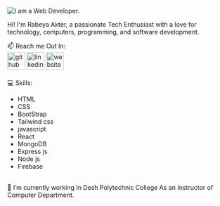 
![I am a Web Developer.](https://media.licdn.com/dms/image/D5616AQEB7xbHyY3p5g/profile-displaybackgroundimage-shrink_350_1400/0/1702867975222?e=1708560000&v=beta&t=HZP7x-EDUrcHHAM6FwkVOywJVeclA6j2sqn020vRpaU)

Hi! I'm Rabeya Akter, a passionate Tech Enthusiast with a love for technology, computers, programming, and software development.

📫 Reach me Out In: 
<br>
[<img src='https://cdn.jsdelivr.net/npm/simple-icons@3.0.1/icons/github.svg' alt='github' height='40'>](https://github.com/RabeyaAkter78)  [<img src='https://cdn.jsdelivr.net/npm/simple-icons@3.0.1/icons/linkedin.svg' alt='linkedin' height='40'>](https://www.linkedin.com/in/https://www.linkedin.com/in/rabeya-akter-bb5921285//)  [<img src='https://cdn.jsdelivr.net/npm/simple-icons@3.0.1/icons/icloud.svg' alt='website' height='40'>](https://64c931f91813e2021b512329--developer-portfolio-of-rabeyaakter.netlify.app/)  
<br>
💻 Skills: <br>
- HTML
- CSS
- BootStrap
- Tailwind css
- javascript
- React
- MongoDB
- Express js
- Node js
- Firebase
  
<br>
🔭 I’m currently working In Desh Polytechnic College As an Instructor of Computer Department. 

